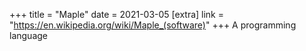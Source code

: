 +++
title = "Maple"
date = 2021-03-05
[extra]
link = "https://en.wikipedia.org/wiki/Maple_(software)"
+++
A programming language

